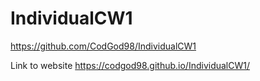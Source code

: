 # IndividualCW1
https://github.com/CodGod98/IndividualCW1

Link to website https://codgod98.github.io/IndividualCW1/

